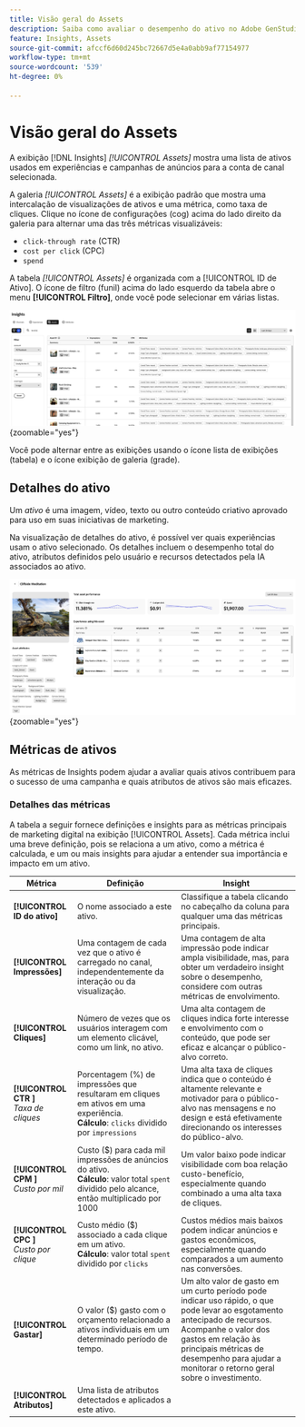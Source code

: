 ```yaml
---
title: Visão geral do Assets
description: Saiba como avaliar o desempenho do ativo no Adobe GenStudio for Performance Marketing.
feature: Insights, Assets
source-git-commit: afccf6d60d245bc72667d5e4a0abb9af77154977
workflow-type: tm+mt
source-wordcount: '539'
ht-degree: 0%

---
```


# Visão geral do Assets

A exibição [!DNL Insights] _[!UICONTROL Assets]_ mostra uma lista de ativos usados em experiências e campanhas de anúncios para a conta de canal selecionada.

A galeria _[!UICONTROL Assets]_ é a exibição padrão que mostra uma intercalação de visualizações de ativos e uma métrica, como taxa de cliques. Clique no ícone de configurações (cog) acima do lado direito da galeria para alternar uma das três métricas visualizáveis:

- `click-through rate` (CTR)
- `cost per click` (CPC)
- `spend`

A tabela _[!UICONTROL Assets]_ é organizada com a [!UICONTROL ID de Ativo]. O ícone de filtro (funil) acima do lado esquerdo da tabela abre o menu **[!UICONTROL Filtro]**, onde você pode selecionar em várias listas.

![Filtro e tabela do Assets](/help/assets/insights-assets-filter.png){zoomable="yes"}

Você pode alternar entre as exibições usando o ícone lista de exibições (tabela) e o ícone exibição de galeria (grade).

## Detalhes do ativo

Um _ativo_ é uma imagem, vídeo, texto ou outro conteúdo criativo aprovado para uso em suas iniciativas de marketing.

Na visualização de detalhes do ativo, é possível ver quais experiências usam o ativo selecionado. Os detalhes incluem o desempenho total do ativo, atributos definidos pelo usuário e recursos detectados pela IA associados ao ativo.

![Detalhes do ativo](/help/assets/insights-asset-details.png){zoomable="yes"}

## Métricas de ativos

As métricas de Insights podem ajudar a avaliar quais ativos contribuem para o sucesso de uma campanha e quais atributos de ativos são mais eficazes.

### Detalhes das métricas

A tabela a seguir fornece definições e insights para as métricas principais de marketing digital na exibição [!UICONTROL Assets]. Cada métrica inclui uma breve definição, pois se relaciona a um ativo, como a métrica é calculada, e um ou mais insights para ajudar a entender sua importância e impacto em um ativo.

| Métrica | Definição | Insight |
| ---------------------- | ----------------------------- | -------------------------------- |
| **[!UICONTROL ID do ativo]** | O nome associado a este ativo. | Classifique a tabela clicando no cabeçalho da coluna para qualquer uma das métricas principais. |
| **[!UICONTROL Impressões]** | Uma contagem de cada vez que o ativo é carregado no canal, independentemente da interação ou da visualização. | Uma contagem de alta impressão pode indicar ampla visibilidade, mas, para obter um verdadeiro insight sobre o desempenho, considere com outras métricas de envolvimento. |
| **[!UICONTROL Cliques]** | Número de vezes que os usuários interagem com um elemento clicável, como um link, no ativo. | Uma alta contagem de cliques indica forte interesse e envolvimento com o conteúdo, que pode ser eficaz e alcançar o público-alvo correto. |
| **[!UICONTROL CTR ]**<br>_Taxa de cliques_ | Porcentagem (%) de impressões que resultaram em cliques em ativos em uma experiência.<br>**Cálculo**: `clicks` dividido por `impressions` | Uma alta taxa de cliques indica que o conteúdo é altamente relevante e motivador para o público-alvo nas mensagens e no design e está efetivamente direcionando os interesses do público-alvo. |
| **[!UICONTROL CPM ]**<br>_Custo por mil_ | Custo ($) para cada mil impressões de anúncios do ativo.<br>**Cálculo**: valor total `spent` dividido pelo alcance, então multiplicado por 1000 | Um valor baixo pode indicar visibilidade com boa relação custo-benefício, especialmente quando combinado a uma alta taxa de cliques. |
| **[!UICONTROL CPC ]**<br>_Custo por clique_ | Custo médio ($) associado a cada clique em um ativo.<br>**Cálculo**: valor total `spent` dividido por `clicks` | Custos médios mais baixos podem indicar anúncios e gastos econômicos, especialmente quando comparados a um aumento nas conversões. |
| **[!UICONTROL Gastar]** | O valor ($) gasto com o orçamento relacionado a ativos individuais em um determinado período de tempo. | Um alto valor de gasto em um curto período pode indicar uso rápido, o que pode levar ao esgotamento antecipado de recursos. Acompanhe o valor dos gastos em relação às principais métricas de desempenho para ajudar a monitorar o retorno geral sobre o investimento. |
| **[!UICONTROL Atributos]** | Uma lista de atributos detectados e aplicados a este ativo. | |
